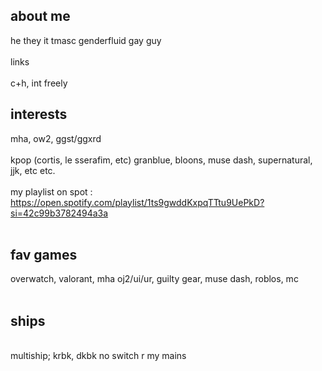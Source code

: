 ##  about me 


he they it tmasc genderfluid gay guy
<br />
<br />
links
<br />
<br />
c+h, int freely
##   interests 

mha, ow2, ggst/ggxrd
<br />
<br />
kpop (cortis, le sserafim, etc) granblue, bloons, muse dash, supernatural, jjk, etc etc.
<br />
<br />
my playlist on spot : https://open.spotify.com/playlist/1ts9gwddKxpqTTtu9UePkD?si=42c99b3782494a3a
<br />
<br />
##   fav games
overwatch, valorant, mha oj2/ui/ur, guilty gear, muse dash, roblos, mc
<br />
<br />
##   ships
<br />
multiship; krbk, dkbk no switch r my mains
<!--
